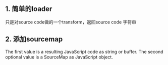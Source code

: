 ## 1. 简单的loader
只是对source code做的一个transform，返回source code 字符串

## 2. 添加sourcemap
The first value is a resulting JavaScript code as string or buffer. The second optional value is a SourceMap as JavaScript object.
